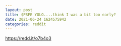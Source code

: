 ```yaml
--- 
layout: post 
title: $PSFE YOLO....think I was a bit too early? 
date: 2021-06-24 1624575942 
categories: reddit 
--- 
```

https://redd.it/o7b4o3